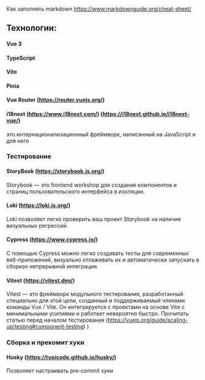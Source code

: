 Как заполнять markdown https://www.markdownguide.org/cheat-sheet/

## Технологии:
#### Vue 3
#### TypeScript
#### Vite
#### Pinia
#### Vue Router (https://router.vuejs.org/)
#### i18next (https://www.i18next.com/) (https://i18next.github.io/i18next-vue/)
это интернационализационный фреймворк, написанный на JavaScript и для него

### Тестирование

#### StoryBook (https://storybook.js.org/)
Storybook — это frontend workshop для создания компонентов и страниц пользовательского 
интерфейса в изоляции.
#### Loki (https://loki.js.org/)
Loki позволяет легко проверить ваш проект Storybook на наличие визуальных регрессий. 
#### Cypress (https://www.cypress.io/)
С помощью Cypress можно легко создавать тесты для современных веб-приложений, визуально
отлаживать их и автоматически запускать в сборках непрерывной интеграции.
#### Vitest (https://vitest.dev/)
Vitest — это фреймворк модульного тестирования, разработанный специально для этой цели,
созданный и поддерживаемый членами команды Vue / Vite. Он интегрируется с проектами на 
основе Vite с минимальными усилиями и работает невероятно быстро.
Прочитать статью перед началом тестирования (https://vuejs.org/guide/scaling-up/testing#component-testing)
)

### Сборка и прекомит хуки

#### Husky (https://typicode.github.io/husky/)
Позволяет настраивать pre-commit хуки